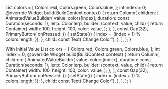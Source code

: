 List<Color> colors = [
Colors.red,
Colors.green,
Colors.blue,
];
int index = 0;
@override
Widget build(BuildContext context) {
return Column(
children: [
AnimatedValueBuilder(
value: colors[index],
duration: const Duration(seconds: 1),
lerp: Color.lerp,
builder: (context, value, child) {
return Container(
width: 100,
height: 100,
color: value,
);
},
),
const Gap(32),
PrimaryButton(
onPressed: () {
setState(() {
index = (index + 1) % colors.length;
});
},
child: const Text('Change Color'),
),
],
);
}

With Initial Value
List<Color> colors = [
Colors.red,
Colors.green,
Colors.blue,
];
int index = 0;
@override
Widget build(BuildContext context) {
return Column(
children: [
AnimatedValueBuilder(
value: colors[index],
duration: const Duration(seconds: 1),
lerp: Color.lerp,
builder: (context, value, child) {
return Container(
width: 100,
height: 100,
color: value,
);
},
),
const Gap(32),
PrimaryButton(
onPressed: () {
setState(() {
index = (index + 1) % colors.length;
});
},
child: const Text('Change Color'),
),
],
);
}
